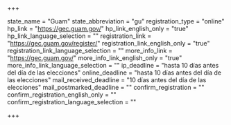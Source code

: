 +++

state_name = "Guam"
state_abbreviation = "gu"
registration_type = "online"
hp_link = "https://gec.guam.gov/"
hp_link_english_only = "true"
hp_link_language_selection = ""
registration_link = "https://gec.guam.gov/register/"
registration_link_english_only = "true"
registration_link_language_selection = ""
more_info_link = "https://gec.guam.gov/"
more_info_link_english_only = "true"
more_info_link_language_selection = ""
ip_deadline = "hasta 10 días antes del día de las elecciones"
online_deadline = "hasta 10 días antes del día de las elecciones"
mail_received_deadline = "10 días antes del día de las elecciones"
mail_postmarked_deadline = ""
confirm_registration = ""
confirm_registration_english_only = ""
confirm_registration_language_selection = ""

+++